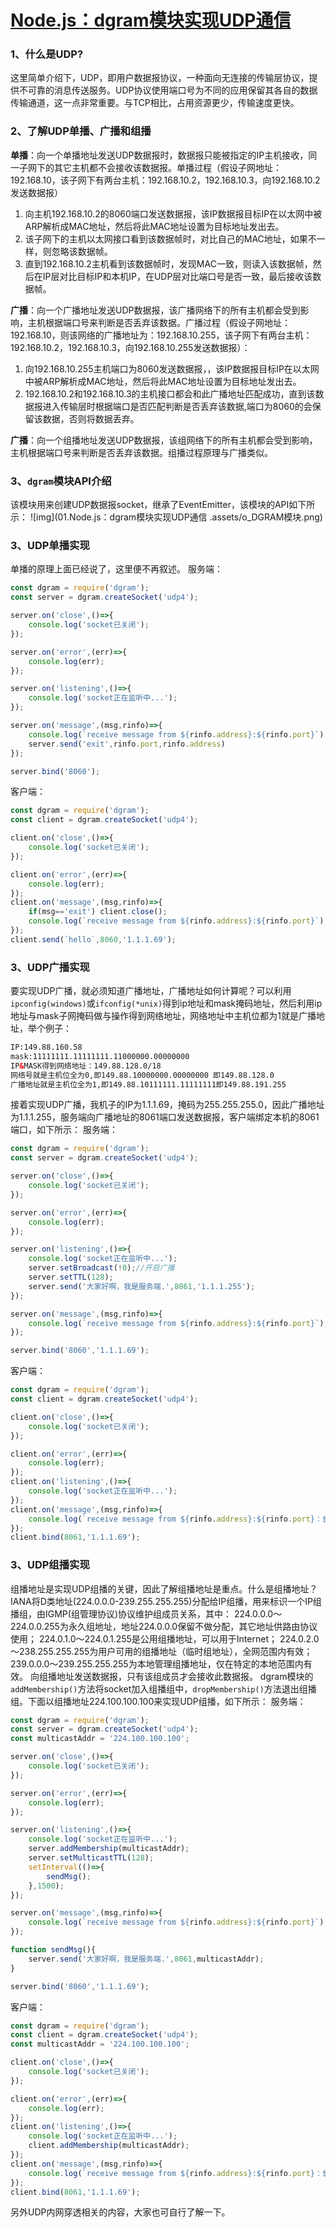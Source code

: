 # [Node.js：dgram模块实现UDP通信](https://www.cnblogs.com/zmxmumu/p/6222946.html)

### 1、什么是UDP?

这里简单介绍下，UDP，即用户数据报协议，一种面向无连接的传输层协议，提供不可靠的消息传送服务。UDP协议使用端口号为不同的应用保留其各自的数据传输通道，这一点非常重要。与TCP相比，占用资源更少，传输速度更快。

### 2、了解UDP单播、广播和组播

**单播**：向一个单播地址发送UDP数据报时，数据报只能被指定的IP主机接收，同一子网下的其它主机都不会接收该数据报。单播过程（假设子网地址：192.168.10，该子网下有两台主机：192.168.10.2，192.168.10.3，向192.168.10.2发送数据报）

1. 向主机192.168.10.2的8060端口发送数据报，该IP数据报目标IP在以太网中被ARP解析成MAC地址，然后将此MAC地址设置为目标地址发出去。
2. 该子网下的主机以太网接口看到该数据帧时，对比自己的MAC地址，如果不一样，则忽略该数据帧。
3. 直到192.168.10.2主机看到该数据帧时，发现MAC一致，则读入该数据帧，然后在IP层对比目标IP和本机IP，在UDP层对比端口号是否一致，最后接收该数据帧。

**广播**：向一个广播地址发送UDP数据报，该广播网络下的所有主机都会受到影响，主机根据端口号来判断是否丢弃该数据。广播过程（假设子网地址：192.168.10，则该网络的广播地址为：192.168.10.255，该子网下有两台主机：192.168.10.2，192.168.10.3，向192.168.10.255发送数据报）：

1. 向192.168.10.255主机端口为8060发送数据报，，该IP数据报目标IP在以太网中被ARP解析成MAC地址，然后将此MAC地址设置为目标地址发出去。
2. 192.168.10.2和192.168.10.3的主机接口都会和此广播地址匹配成功，直到该数据报进入传输层时根据端口是否匹配判断是否丢弃该数据,端口为8060的会保留该数据，否则将数据丢弃。

**广播**：向一个组播地址发送UDP数据报，该组网络下的所有主机都会受到影响，主机根据端口号来判断是否丢弃该数据。组播过程原理与广播类似。

### 3、`dgram`模块API介绍

该模块用来创建UDP数据报socket，继承了EventEmitter，该模块的API如下所示：
![img](01.Node.js：dgram模块实现UDP通信 .assets/o_DGRAM模块.png)

### 3、UDP单播实现

单播的原理上面已经说了，这里便不再叙述。
服务端：

```javascript
const dgram = require('dgram');
const server = dgram.createSocket('udp4');

server.on('close',()=>{
	console.log('socket已关闭');
});

server.on('error',(err)=>{
	console.log(err);
});

server.on('listening',()=>{
	console.log('socket正在监听中...');
});

server.on('message',(msg,rinfo)=>{
	console.log(`receive message from ${rinfo.address}:${rinfo.port}`);
	server.send('exit',rinfo.port,rinfo.address)
});

server.bind('8060');
```

客户端：

```javascript
const dgram = require('dgram');
const client = dgram.createSocket('udp4');

client.on('close',()=>{
	console.log('socket已关闭');
});

client.on('error',(err)=>{
	console.log(err);
});
client.on('message',(msg,rinfo)=>{
	if(msg=='exit') client.close();
	console.log(`receive message from ${rinfo.address}:${rinfo.port}`);
});
client.send(`hello`,8060,'1.1.1.69');
```

### 3、UDP广播实现

要实现UDP广播，就必须知道广播地址，广播地址如何计算呢？可以利用`ipconfig(windows)`或`ifconfig(*unix)`得到ip地址和mask掩码地址，然后利用ip地址与mask子网掩码做与操作得到网络地址，网络地址中主机位都为1就是广播地址，举个例子：

```html
IP:149.88.160.58
mask:11111111.11111111.11000000.00000000
IP&MASK得到网络地址：149.88.128.0/18
网络号就是主机位全为0,即149.88.10000000.00000000 即149.88.128.0
广播地址就是主机位全为1,即149.88.10111111.11111111即149.88.191.255 
```

接着实现UDP广播，我机子的IP为1.1.1.69，掩码为255.255.255.0，因此广播地址为1.1.1.255，服务端向广播地址的8061端口发送数据报，客户端绑定本机的8061端口，如下所示：
服务端：

```javascript
const dgram = require('dgram');
const server = dgram.createSocket('udp4');

server.on('close',()=>{
	console.log('socket已关闭');
});

server.on('error',(err)=>{
	console.log(err);
});

server.on('listening',()=>{
	console.log('socket正在监听中...');
	server.setBroadcast(!0);//开启广播
	server.setTTL(128);
	server.send('大家好啊，我是服务端.',8061,'1.1.1.255');
});

server.on('message',(msg,rinfo)=>{
	console.log(`receive message from ${rinfo.address}:${rinfo.port}`);
});

server.bind('8060','1.1.1.69');
```

客户端：

```javascript
const dgram = require('dgram');
const client = dgram.createSocket('udp4');

client.on('close',()=>{
	console.log('socket已关闭');
});

client.on('error',(err)=>{
	console.log(err);
});
client.on('listening',()=>{
	console.log('socket正在监听中...');
});
client.on('message',(msg,rinfo)=>{
	console.log(`receive message from ${rinfo.address}:${rinfo.port}：${msg}`);
});
client.bind(8061,'1.1.1.69');
```

### 3、UDP组播实现

组播地址是实现UDP组播的关键，因此了解组播地址是重点。什么是组播地址？IANA将D类地址(224.0.0.0-239.255.255.255)分配给IP组播，用来标识一个IP组播组，由IGMP(组管理协议)协议维护组成员关系，其中：
224.0.0.0～224.0.0.255为永久组地址，地址224.0.0.0保留不做分配，其它地址供路由协议使用；
224.0.1.0～224.0.1.255是公用组播地址，可以用于Internet；
224.0.2.0～238.255.255.255为用户可用的组播地址（临时组地址），全网范围内有效；
239.0.0.0～239.255.255.255为本地管理组播地址，仅在特定的本地范围内有效。
向组播地址发送数据报，只有该组成员才会接收此数据报。
dgram模块的`addMembership()`方法将socket加入组播组中，`dropMembership()`方法退出组播组。下面以组播地址224.100.100.100来实现UDP组播，如下所示：
服务端：

```javascript
const dgram = require('dgram');
const server = dgram.createSocket('udp4');
const multicastAddr = '224.100.100.100';

server.on('close',()=>{
	console.log('socket已关闭');
});

server.on('error',(err)=>{
	console.log(err);
});

server.on('listening',()=>{
	console.log('socket正在监听中...');
	server.addMembership(multicastAddr);
	server.setMulticastTTL(128);
	setInterval(()=>{
		sendMsg();
	},1500);
});

server.on('message',(msg,rinfo)=>{
	console.log(`receive message from ${rinfo.address}:${rinfo.port}`);
});

function sendMsg(){
	server.send('大家好啊，我是服务端.',8061,multicastAddr);
}

server.bind('8060','1.1.1.69');
```

客户端：

```javascript
const dgram = require('dgram');
const client = dgram.createSocket('udp4');
const multicastAddr = '224.100.100.100';

client.on('close',()=>{
	console.log('socket已关闭');
});

client.on('error',(err)=>{
	console.log(err);
});
client.on('listening',()=>{
	console.log('socket正在监听中...');
	client.addMembership(multicastAddr);
});
client.on('message',(msg,rinfo)=>{
	console.log(`receive message from ${rinfo.address}:${rinfo.port}：${msg}`);
});
client.bind(8061,'1.1.1.69');
```

另外UDP内网穿透相关的内容，大家也可自行了解一下。